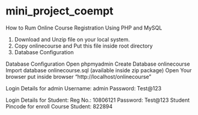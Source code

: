 # mini_project_coempt
How to Rum Online Course Registration Using PHP and MySQL

1. Download and Unzip file on your local system.
2. Copy onlinecourse and Put this file inside root directory
3. Database Configuration

Database Configuration
Open phpmyadmin
Create Database onlinecourse
Import database onlinecourse.sql (available inside zip package)
Open Your browser put inside browser “http://localhost/onlinecourse”


Login Details for admin 
Username: admin
Password: Test@123

Login Details for Student: 
Reg No.: 10806121
Password: Test@123
Student Pincode for enroll Course Student: 822894
